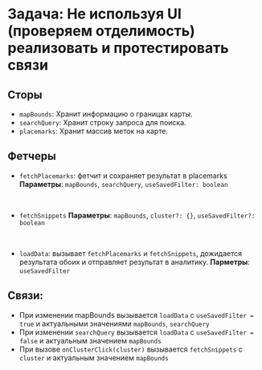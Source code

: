 # Задача: Не используя UI (проверяем отделимость) реализовать и протестировать связи

## Сторы
- `mapBounds`: Хранит информацию о границах карты.
- `searchQuery`: Хранит строку запроса для поиска.
- `placemarks`: Хранит массив меток на карте.

## Фетчеры
- `fetchPlacemarks`: фетчит и сохраняет результат в placemarks
**Параметры**: `mapBounds`, `searchQuery`, `useSavedFilter: boolean`
  
<br>

- `fetchSnippets`
**Параметры**: `mapBounds`, `cluster?: {}`, `useSavedFilter?: boolean`
  
<br>

- `loadData`: вызывает `fetchPlacemarks` и `fetchSnippets`, дожидается результата обоих и отправляет результат в аналитику.
       **Парметры**: `useSavedFilter`

## Связи:
- При изменении mapBounds вызывается `loadData` с `useSavedFilter = true` и  актуальными значениями `mapBounds`, `searchQuery`
- При изменении `searchQuery` вызывается `loadData` с `useSavedFilter = false` и актуальным значением `mapBounds`
- При вызове `onClusterClick(cluster)` вызывается `fetchSnippets` с `cluster` и актуальным значением `mapBounds`

